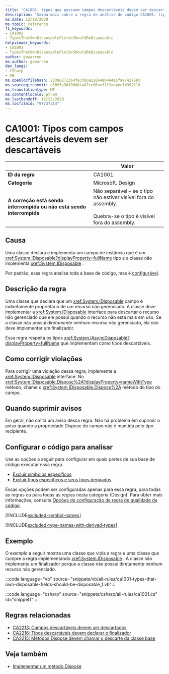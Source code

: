 ```yaml
---
title: 'CA1001: tipos que possuem campos descartáveis devem ser descartáveis (análise de código)'
description: 'Saiba mais sobre a regra de análise de código CA1001: tipos que possuem campos descartáveis devem ser descartáveis'
ms.date: 12/18/2020
ms.topic: reference
f1_keywords:
- CA1001
- TypesThatOwnDisposableFieldsShouldBeDisposable
helpviewer_keywords:
- CA1001
- TypesThatOwnDisposableFieldsShouldBeDisposable
author: gewarren
ms.author: gewarren
dev_langs:
- CSharp
- VB
ms.openlocfilehash: 20396271364fe3306a11864a6444a5faa7427693
ms.sourcegitcommit: c3093e9d106d8ca87cc86eef1f2ae4ecfb392118
ms.translationtype: MT
ms.contentlocale: pt-BR
ms.lasthandoff: 12/22/2020
ms.locfileid: "97737314"
---
```

# <a name="ca1001-types-that-own-disposable-fields-should-be-disposable"></a>CA1001: Tipos com campos descartáveis devem ser descartáveis

| | Valor |
|-|-|
| **ID da regra** |CA1001|
| **Categoria** |Microsoft. Design|
| **A correção está sendo interrompida ou não está sendo interrompida** |Não separável – se o tipo não estiver visível fora do assembly.<br/><br/>Quebra-se o tipo é visível fora do assembly.|

## <a name="cause"></a>Causa

Uma classe declara e implementa um campo de instância que é um <xref:System.IDisposable?displayProperty=fullName> tipo e a classe não implementa <xref:System.IDisposable> .

Por padrão, essa regra analisa toda a base de código, mas é [configurável](#configure-code-to-analyze).

## <a name="rule-description"></a>Descrição da regra

Uma classe que declara que um <xref:System.IDisposable> campo é indiretamente proprietário de um recurso não gerenciado. A classe deve implementar a <xref:System.IDisposable> interface para descartar o recurso não gerenciado que ele possui quando o recurso não está mais em uso. Se a classe não possui *diretamente* nenhum recurso não gerenciado, ela não deve implementar um finalizador.

Essa regra respeita os tipos <xref:System.IAsyncDisposable?displayProperty=fullName> que implementam como tipos descartáveis.

## <a name="how-to-fix-violations"></a>Como corrigir violações

Para corrigir uma violação dessa regra, implemente a <xref:System.IDisposable> interface. No <xref:System.IDisposable.Dispose%2A?displayProperty=nameWithType> método, chame o <xref:System.IDisposable.Dispose%2A> método do tipo do campo.

## <a name="when-to-suppress-warnings"></a>Quando suprimir avisos

Em geral, não omita um aviso dessa regra. Não há problema em suprimir o aviso quando a propriedade Dispose do campo não é mantida pelo tipo recipiente.

## <a name="configure-code-to-analyze"></a>Configurar o código para analisar

Use as opções a seguir para configurar em quais partes de sua base de código executar essa regra.

- [Excluir símbolos específicos](#exclude-specific-symbols)
- [Excluir tipos específicos e seus tipos derivados](#exclude-specific-types-and-their-derived-types)

Essas opções podem ser configuradas apenas para essa regra, para todas as regras ou para todas as regras nesta categoria (Design). Para obter mais informações, consulte [Opções de configuração de regra de qualidade de código](../code-quality-rule-options.md).

[!INCLUDE[excluded-symbol-names](~/includes/code-analysis/excluded-symbol-names.md)]

[!INCLUDE[excluded-type-names-with-derived-types](~/includes/code-analysis/excluded-type-names-with-derived-types.md)]

## <a name="example"></a>Exemplo

O exemplo a seguir mostra uma classe que viola a regra e uma classe que cumpre a regra implementando <xref:System.IDisposable> . A classe não implementa um finalizador porque a classe não possui diretamente nenhum recurso não gerenciado.

:::code language="vb" source="snippets/vb/all-rules/ca1001-types-that-own-disposable-fields-should-be-disposable_1.vb":::

:::code language="csharp" source="snippets/csharp/all-rules/ca1001.cs" id="snippet1":::

## <a name="related-rules"></a>Regras relacionadas

- [CA2213: Campos descartáveis devem ser descartados](ca2213.md)
- [CA2216: Tipos descartáveis devem declarar o finalizador](ca2216.md)
- [CA2215: Métodos Dispose devem chamar o descarte da classe base](ca2215.md)

## <a name="see-also"></a>Veja também

- [Implementar um método Dispose](../../../standard/garbage-collection/implementing-dispose.md)

